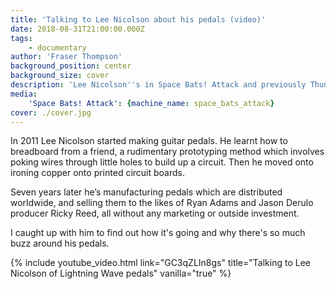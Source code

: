 ```yaml
---
title: 'Talking to Lee Nicolson about his pedals (video)'
date: 2018-08-31T21:00:00.000Z
tags:
    - documentary
author: 'Fraser Thompson'
background_position: center
background_size: cover
description: 'Lee Nicolson''s in Space Bats! Attack and previously Thundercub, but he also makes pedals. I caught up with him to find out how it''s going and why there''s so much buzz around his pedals.'
media:
    'Space Bats! Attack': {machine_name: space_bats_attack}
cover: ./cover.jpg
---
```



In 2011 Lee Nicolson started making guitar pedals. He learnt how to breadboard from a friend, a rudimentary prototyping method which involves poking wires through little holes to build up a circuit. Then he moved onto ironing copper onto printed circuit boards.

Seven years later he’s manufacturing pedals which are distributed worldwide, and selling them to the likes of Ryan Adams and Jason Derulo producer Ricky Reed, all without any marketing or outside investment.

I caught up with him to find out how it's going and why there's so much buzz around his pedals.



{% include youtube_video.html link="GC3qZLIn8gs" title="Talking to Lee Nicolson of Lightning Wave pedals" vanilla="true" %}